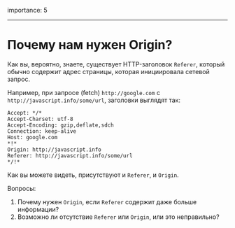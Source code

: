 importance: 5

---

# Почему нам нужен Origin?

Как вы, вероятно, знаете, существует HTTP-заголовок `Referer`, который обычно содержит адрес страницы, которая инициировала сетевой запрос.

Например, при запросе (fetch) `http://google.com` с `http://javascript.info/some/url`, заголовки выглядят так:

```
Accept: */*
Accept-Charset: utf-8
Accept-Encoding: gzip,deflate,sdch
Connection: keep-alive
Host: google.com
*!*
Origin: http://javascript.info
Referer: http://javascript.info/some/url
*/!*
```

Как вы можете видеть, присутствуют и `Referer`, и `Origin`.

Вопросы:

1. Почему нужен `Origin`, если `Referer` содержит даже больше информации?
2. Возможно ли отсутствие `Referer` или `Origin`, или это неправильно?
